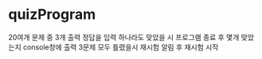 # quizProgram
20여개 문제 중 3개 출력
정답을 입력
하나라도 맞았을 시 프로그램 종료 후 몇개 맞았는지 console창에 출력
3문제 모두 틀렸을시 재시험 알림 후 재시험 시작